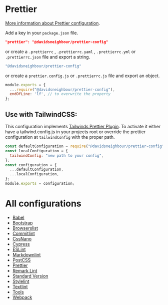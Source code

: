 # Prettier

[More information about Prettier configuration](https://prettier.io/docs/en/options.html).

Add a key in your `package.json` file.

```json
"prettier": "@davidsneighbour/prettier-config"
```

or create a `.prettierrc` , `.prettierrc.yaml` , `.prettierrc.yml` or `.prettierrc.json` file and export a string.

```yaml
"@davidsneighbour/prettier-config"
```

or create a `prettier.config.js` or `.prettierrc.js` file and export an object.

```js
module.exports = {
  ...require("@davidsneighbour/prettier-config"),
  endOfLine: 'lf', // to overwrite the property
};
```

## Use with TailwindCSS:

This configuration implements [Tailwinds Prettier Plugin](https://github.com/tailwindlabs/prettier-plugin-tailwindcss). To activate it either have a tailwind.config.js in your projects root or override the prettier configuration at `tailwindConfig` with the proper path.

```js
const defaultConfiguration = require("@davidsneighbour/prettier-config");
const localConfiguration = {
  tailwindConfig: "new path to your config",
};
const configuration = {
  ...defaultConfiguration,
  ...localConfiguration,
};
module.exports = configuration;
```

# All configurations

- [Babel](/packages/babel-config#readme)
- [Bootstrap](/packages/bootstrap-config#readme)
- [Browserslist](/packages/browserslist-config#readme)
- [Commitlint](/packages/commitlint-config#readme)
- [CssNano](/packages/cssnano-config#readme)
- [Cypress](/packages/cypress-config#readme)
- [ESLint](/packages/eslint-config#readme)
- [Markdownlint](/packages/markdownlint-config#readme)
- [PostCSS](/packages/postcss-config#readme)
- [Prettier](/packages/prettier-config#readme)
- [Remark Lint](/packages/remark-config#readme)
- [Standard Version](/packages/standard-version-config#readme)
- [Stylelint](/packages/stylelint-config#readme)
- [Textlint](/packages/textlint-config#readme)
- [Tools](/packages/tools#readme)
- [Webpack](/packages/webpack-config#readme)
